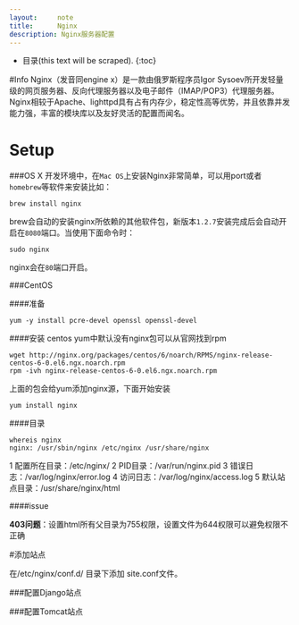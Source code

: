 ```yaml
---
layout:     note
title:      Nginx
description: Nginx服务器配置
---
```


* 目录(this text will be scraped).
{:toc}

#Info
Nginx（发音同engine x）是一款由俄罗斯程序员Igor Sysoev所开发轻量级的网页服务器、反向代理服务器以及电子邮件（IMAP/POP3）代理服务器。Nginx相较于Apache、lighttpd具有占有内存少，稳定性高等优势，并且依靠并发能力强，丰富的模块库以及友好灵活的配置而闻名。

# Setup

###OS X 
开发环境中，在`Mac OS`上安装Nginx非常简单，可以用port或者`homebrew`等软件来安装比如：

    brew install nginx

brew会自动的安装nginx所依赖的其他软件包，新版本`1.2.7`安装完成后会自动开启在`8080`端口。当使用下面命令时：

    sudo nginx

nginx会在`80`端口开启。


###CentOS 


####准备

    yum -y install pcre-devel openssl openssl-devel

####安装
centos yum中默认没有nginx包可以从官网找到rpm

    wget http://nginx.org/packages/centos/6/noarch/RPMS/nginx-release-centos-6-0.el6.ngx.noarch.rpm
    rpm -ivh nginx-release-centos-6-0.el6.ngx.noarch.rpm

上面的包会给yum添加nginx源，下面开始安装

    yum install nginx

####目录

    whereis nginx
    nginx: /usr/sbin/nginx /etc/nginx /usr/share/nginx


1 配置所在目录：/etc/nginx/
2 PID目录：/var/run/nginx.pid
3 错误日志：/var/log/nginx/error.log
4 访问日志：/var/log/nginx/access.log
5 默认站点目录：/usr/share/nginx/html


####issue

**403问题**：设置html所有父目录为755权限，设置文件为644权限可以避免权限不正确



#添加站点

在/etc/nginx/conf.d/ 目录下添加 site.conf文件。

###配置Django站点


###配置Tomcat站点


